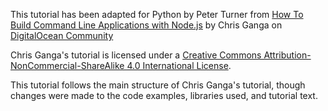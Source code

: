 This tutorial has been adapted for Python by Peter Turner from [How To Build Command Line Applications with Node.js](https://www.digitalocean.com/community/tutorials/how-to-build-command-line-applications-with-node-js) by Chris Ganga on [DigitalOcean Community](https://www.digitalocean.com/community)

Chris Ganga's tutorial is licensed under a [Creative Commons Attribution-NonCommercial-ShareAlike 4.0 International License](https://creativecommons.org/licenses/by-nc-sa/4.0/).

This tutorial follows the main structure of Chris Ganga's tutorial, though changes were made to the code examples, libraries used, and tutorial text.
